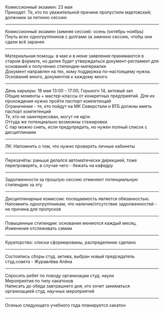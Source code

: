 Комиссионный экзамен: 23 мая  
Приходят: Те, кто по уважительной причине пропустили мартовский; должники за летнюю сессию
______
Комиссионный экзамен (зимняя сессия): осень (октябрь-ноябрь)  
Пнуть всех одногруппников с долгами за зимнюю сессию, чтобы они сдали всё заранее
______  
Материальная помощь: в мае и в июне заявления принимаются в старом формате, но далее будет утверждаться документ-регламент для оснований к получению стипендии-материалки  
Документ направлен на тех, кому поддержка по-настоящему нужна. Оснований много, документов к каждому много. 
______  
День карьеры: 16 мая 13:00 - 17:00, Горького 14, актовый зал  
Общие моменты + мастер-классы от конкретных предприятий. Для их прохождения нужно пройти паспорт компетенций  
Ограничение - те, кто пойдут на МК Северстали и ВТБ должны иметь паспорт компетенций  
Те, кто не заинтересован, могут не идти.  
Оттуда же потенциально возможны стажировки.  
С пар можно снять, если предупредить, но нужен полный список с дисциплинами
______
ЛК: Напомнить о том, что нужно проверять личные кабинеты
______
Перезачёты: раньше делался автоматически дирекцией, тоже перепроверять, в случае чего - бежать на кафедру
______
Задолженности за прошлую сессию отменяют потенциальную стипендию за эту
______
Дисциплинарные комиссии: посещаемость является обязанностью. Напомнить одногруппникам, что наличие/отсутствие задолженностей - не причина для пропусков
______ 
Повышенные стипендии: основания меняются каждый месяц. Изменения отслеживать самим
______
Кураторство: списки сформированы, распределение сделано
______
Состоялись сборы студ. актива, выбран новый председатель студ.совета - Журавлёва Алёна  
______  
Спросить ребят по поводу организации студ. науки  
Мероприятия по типу хакатонов  
Написать до обеда завтрашнего дня, кто хочет заниматься организацией студ. научных мероприятий
______
Осенью следующего учебного года планируется хакатон